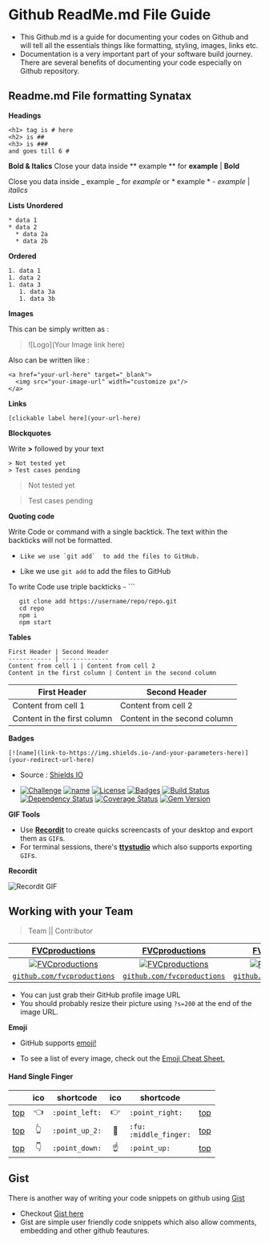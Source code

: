 # Github ReadMe.md File Guide
- This Github.md is a guide for documenting your codes on Github and will tell all the essentials things like formatting, styling, images, links etc. 
- Documentation is a very important part of your software build journey. There are several benefits of documenting your code especially on Github repository.

## Readme.md File formatting Synatax
**Headings**
```
<h1> tag is # here 
<h2> is ##
<h3> is ###
and goes till 6 #
```
**Bold & Italics**
Close your data inside ** example ** for **example** | **Bold**

Close you data inside _ example _ for _example_ or  * example * - *example* | *italics*

**Lists**
**Unordered**
```
* data 1
* data 2
  * data 2a
  * data 2b
```
**Ordered**
```
1. data 1
1. data 2
1. data 3
   1. data 3a
   1. data 3b
```
**Images**

This can be simply written as :
> ![Logo](Your Image link here) 

Also can be written like :

```
<a href="your-url-here" target="_blank">
  <img src="your-image-url" width="customize px"/>
</a>
```

**Links**

``` [clickable label here](your-url-here) ```

**Blockquotes**

Write **>** followed by your text

```
> Not tested yet
> Test cases pending
```

> Not tested yet

> Test cases pending


**Quoting code**

Write Code or command with a single backtick. The text within the backticks will not be formatted.

- ``` Like we use `git add`  to add the files to GitHub. ```

- Like we use `git add` to add the files to GitHub

To write Code use triple backticks - ``` 
 
 ```
    git clone add https://username/repo/repo.git
    cd repo
    npm i
    npm start
 ```
 
 **Tables**
 ```
 First Header | Second Header
------------ | -------------
Content from cell 1 | Content from cell 2
Content in the first column | Content in the second column
```

 First Header | Second Header
------------ | -------------
Content from cell 1 | Content from cell 2
Content in the first column | Content in the second column

**Badges**

```
[![name](link-to-https://img.shields.io-/and-your-parameters-here)](your-redirect-url-here)
```
- Source : [Shields IO](https://img.shields.io)

- [![Challenge](https://img.shields.io/static/v1?label=100DaysOfCode&message=Accepted&color=<grey>)](https://www.100daysofcode.com/)  [![name](https://img.shields.io/static/v1?label=<LABEL>&message=<MESSAGE>&color=<COLOR>)]()  [![License](http://img.shields.io/:license-mit-blue.svg?style=flat-square)](http://badges.mit-license.org) [![Badges](http://img.shields.io/:badges-9/9-ff6799.svg?style=flat-square)](https://github.com/badges/badgerbadgerbadger) [![Build Status](http://img.shields.io/travis/badges/badgerbadgerbadger.svg?style=flat-square)](https://travis-ci.org/badges/badgerbadgerbadger) [![Dependency Status](http://img.shields.io/gemnasium/badges/badgerbadgerbadger.svg?style=flat-square)](https://gemnasium.com/badges/badgerbadgerbadger) [![Coverage Status](http://img.shields.io/coveralls/badges/badgerbadgerbadger.svg?style=flat-square)](https://coveralls.io/r/badges/badgerbadgerbadger)  [![Gem Version](http://img.shields.io/gem/v/badgerbadgerbadger.svg?style=flat-square)](https://rubygems.org/gems/badgerbadgerbadger)

**GIF Tools**

- Use <a href="http://recordit.co/" target="_blank">**Recordit**</a> to create quicks screencasts of your desktop and export them as `GIF`s.
- For terminal sessions, there's <a href="https://github.com/chjj/ttystudio" target="_blank">**ttystudio**</a> which also supports exporting `GIF`s.

**Recordit**

![Recordit GIF](http://g.recordit.co/iLN6A0vSD8.gif)

## Working with your Team 

> Team || Contributor

| <a href="http://fvcproductions.com" target="_blank">**FVCproductions**</a> | <a href="http://fvcproductions.com" target="_blank">**FVCproductions**</a> | <a href="http://fvcproductions.com" target="_blank">**FVCproductions**</a> |
| :---: |:---:| :---:|
| [![FVCproductions](https://avatars1.githubusercontent.com/u/4284691?v=3&s=200)](http://fvcproductions.com)    | [![FVCproductions](https://avatars1.githubusercontent.com/u/4284691?v=3&s=200)](http://fvcproductions.com) | [![FVCproductions](https://avatars1.githubusercontent.com/u/4284691?v=3&s=200)](http://fvcproductions.com)  |
| <a href="http://github.com/fvcproductions" target="_blank">`github.com/fvcproductions`</a> | <a href="http://github.com/fvcproductions" target="_blank">`github.com/fvcproductions`</a> | <a href="http://github.com/fvcproductions" target="_blank">`github.com/fvcproductions`</a> |

- You can just grab their GitHub profile image URL
- You should probably resize their picture using `?s=200` at the end of the image URL.
 
**Emoji**
- GitHub supports [emoji!](https://docs.github.com/en/github/writing-on-github/basic-writing-and-formatting-syntax#using-emoji)

- To see a list of every image, check out the [Emoji Cheat Sheet.](https://github.com/ikatyang/emoji-cheat-sheet/blob/master/README.md)

#### Hand Single Finger

| | ico | shortcode | ico | shortcode | |
| - | :-: | - | :-: | - | - |
| [top](#people--body) | :point_left: | `:point_left:` | :point_right: | `:point_right:` | [top](#table-of-contents) |
| [top](#people--body) | :point_up_2: | `:point_up_2:` | :fu: | `:fu:` <br /> `:middle_finger:` | [top](#table-of-contents) |
| [top](#people--body) | :point_down: | `:point_down:` | :point_up: | `:point_up:` | [top](#table-of-contents) |

## Gist

There is another way of writing your code snippets on github using [Gist](https://gist.github.com/)
- Checkout [Gist here](https://gist.github.com/)
- Gist are simple user friendly code snippets which also allow comments, embedding and other github feautures.

